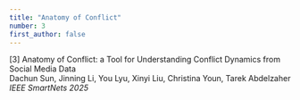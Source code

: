 ```yaml
---
title: "Anatomy of Conflict"
number: 3
first_author: false
---
```


<div class="paper-title">[3] Anatomy of Conflict: a Tool for Understanding Conflict Dynamics from Social Media Data</div>
<div class="paper-authors">Dachun Sun, Jinning Li, You Lyu, Xinyi Liu, Christina Youn, Tarek Abdelzaher</div>
<div class="paper-venue"><i>IEEE SmartNets 2025</i></div> 